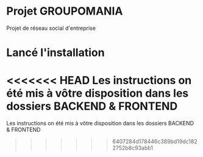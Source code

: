 # Projet GROUPOMANIA
 
Projet de réseau social d'entreprise


# Lancé l'installation

<<<<<<< HEAD
Les instructions on été mis à vôtre disposition dans les dossiers BACKEND & FRONTEND
=======
Les instructions on été mis à vôtre disposition dans les dossiers BACKEND & FRONTEND
>>>>>>> 6407284d178446c389bd19dc1822752b8c93abb1
